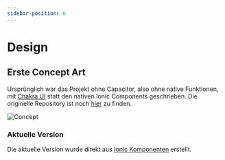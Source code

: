 ```yaml
---
sidebar-position: 6
---
```


# Design

## Erste Concept Art

Ursprünglich war das Projekt ohne Capacitor, also ohne native Funktionen, mit [Chakra UI](https://chakra-ui.com/) statt den nativen Ionic Components geschrieben. Die originelle Repository ist noch [hier](https://github.com/lsglab/Schuelerportal) zu finden.

![Concept](/img/schuelerportal.jpg)

### Aktuelle Version

Die aktuelle Version wurde direkt aus [Ionic Komponenten](https://ionicframework.com/docs/components) erstellt.

